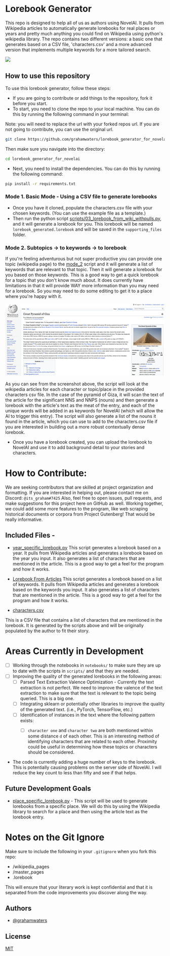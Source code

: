 
# Lorebook Generator

This repo is designed to help all of us as authors using NovelAI. It pulls from Wikipedia articles to automatically generate lorebooks for real places or years and pretty much anything you could find on Wikipedia using python's wikipedia library.
The repo contains two different versions: a basic one that generates based on a CSV file, 'characters.csv' and a more advanced version that implements multiple keywords for a more tailored search.

![](images/main_concept.png)

## How to use this repository

To use this lorebook generator, follow these steps:

- If you are going to contribute or add things to the repository, fork it before you start.
- To start, you need to clone the repo to your local machine. You can do this by running the following command in your terminal:

Note: you will need to replace the url with your forked repos url. If you are not going to contribute, you can use the original url.

```bash
git clone https://github.com/grahamwaters/lorebook_generator_for_novelai
```

Then make sure you navigate into the directory:

```bash
cd lorebook_generator_for_novelai
```

- Next, you need to install the dependencies. You can do this by running the following command:

```bash
pip install -r requirements.txt
```



### Mode 1. Basic Mode - Using a CSV file to generate lorebooks
- Once you have it cloned, populate the characters.csv file with your chosen keywords. (You can use the example file as a template.)
- Then run the python script [scripts/03_lorebook_from_wiki_withpulls.py](scripts/03_lorebook_from_wiki_withpulls.py), and it will generate a lorebook for you. This lorebook will be named `lorebook_generated.lorebook` and will be saved in the `supporting_files` folder.

### Mode 2. Subtopics -> to keywords -> to lorebook
If you're feeling adventurous but not super productive you can provide one topic (wikipedia page) to the [mode_2](./scripts/04_get_relevant_subtopics.py) script and it will generate a list of keywords that are relevant to that topic. Then it will generate a lorebook for you based on those keywords. This is a good way to get a quick lorebook for a topic that you don't know much about. It does currently have limitations in that it will provide WAY more information than you may need for a lorebook. So you may need to do some editing to get it to a place where you're happy with it.



![](images/greatpyramid.png)

As you can see from the screenshot above, the script will look at the wikipedia articles for each character or topic/place in the provided characters csv file. In the case of the pyramid of Giza, it will scan the text of the article for the significant NNS and NNPS (nouns) and then generate a lorebook with the article's text as the meat of the entry, and each of the unique words will be added in as keywords for NovelAI (which will allow the AI to trigger this entry). The script will also generate a list of the nouns it found in the article, which you can use to add to the characters.csv file if you are interested in building out a more robust contextually dense lorebook.

- Once you have a lorebook created, you can upload the lorebook to NovelAI and use it to add background detail to your stories and characters.
# How to Contribute:
We are seeking contributors that are skilled at project organization and formatting. If you are interested in helping out, please contact me on Discord: `@its_graham#7425`
Also, feel free to open issues, pull requests, and make suggestions for this project here on GitHub as well. Working together, we could add some more features to the program, like web scraping historical documents or corpora from Project Gutenberg! That would be really informative.

## Included Files -
- [year_specific_lorebook.py](scripts/01_lorebook_from_year.py)
This script generates a lorebook based on a year. It pulls from Wikipedia articles and generates a lorebook based on the year you input. It also generates a list of characters that are mentioned in the article. This is a good way to get a feel for the program and how it works.

- [Lorebook From Articles](scripts/02_lorebook_from_downloaded_wiki_articles.py)
This script generates a lorebook based on a list of keywords. It pulls from Wikipedia articles and generates a lorebook based on the keywords you input. It also generates a list of characters that are mentioned in the article. This is a good way to get a feel for the program and how it works.

- [characters.csv](characters.csv)

This is a CSV file that contains a list of characters that are mentioned in the lorebook. It is generated by the scripts above and will be originally populated by the author to fit their story.


# Areas Currently in Development
- [ ] Working through the notebooks in `notebooks/` to make sure they are up to date with the scripts in `scripts/` and that they are needed.
- [ ] Improving the quality of the generated lorebooks in the following areas:
  - [ ] Parsed Text Extraction Valence Optimization - Currently the text extraction is not perfect. We need to improve the valence of the text extraction to make sure that the text is relevant to the topic being queried. This is a big one.
  - [ ] Integrating sklearn or potentially other libraries to improve the quality of the generated text. (i.e., PyTorch, TensorFlow, etc.)
  - [ ] Identification of instances in the text where the following pattern exists:
    - [ ] `character one` and `character two` are both mentioned within some distance `d` of each other. This is an interesting method of identifying characters that are related to each other. Proximity could be useful in determining how these topics or characters should be considered.


- The code is currently adding a huge number of keys to the lorebook. This is potentially causing problems on the server side of NovelAI. I will reduce the key count to less than fifty and see if that helps.






## Future Development Goals
- [place_specific_lorebook.py](scripts/02_lorebook_from_place.py) - This script will be used to generate lorebooks from a specific place. We will do this by using the Wikipedia library to search for a place and then using the article text as the lorebook entry.

# Notes on the Git Ignore
Make sure to include the following in your `.gitignore` when you fork this repo:
- /wikipedia_pages
- /master_pages
- .lorebook

This will ensure that your literary work is kept confidential and that it is separated from the code improvements you discover along the way.


## Authors

- [@grahamwaters](https://www.github.com/grahamwaters)


## License

[MIT](https://choosealicense.com/licenses/mit/)
